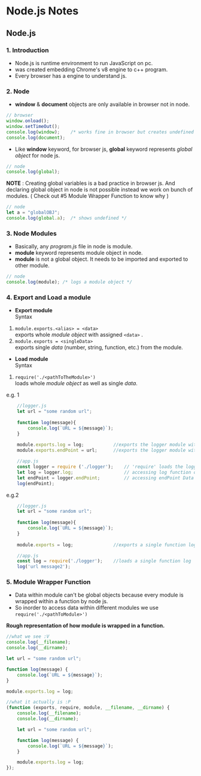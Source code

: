 # Node.js Notes
## Node.js
### 1. Introduction
* Node.js is runtime environment to run JavaScript on pc.
* was created embedding Chrome's v8 engine to c++ program.
* Every browser has a engine to understand js.

### 2. Node
* **window** & **document** objects are only available in browser not in node.
```js   
// browser        
window.onload();
window.setTimeOut();  
console.log(window);    /* works fine in browser but creates undefined error in node */
console.log(document);  
```
* Like **window** keyword, for browser js, **global** keyword represents *global object* for node js.
```js
// node
console.log(global);
```
**NOTE** : Creating global variables is a bad practice in browser js. And declaring global object in node is not possible instead we work on bunch of modules. ( Check out #5 Module Wrapper Function to know why )

```js
// node
let a = "globalOBJ";
console.log(global.a);  /* shows undefined */
```

### 3. Node Modules  
* Basically, any *program.js* file in node is module.
* **module** keyword represents module object in node. 
* **module** is not a global object. It needs to be imported and exported to other module.
```js
// node
console.log(module); /* logs a module object */
```

### 4. Export and Load a module  
* **Export module**  
Syntax
1. `module.exports.<alias> = <data>`  
exports whole *module object* with assigned `<data>` .
2. `module.exports = <singleData>`  
exports single *data* (number, string, function, etc.) from the module.

* **Load module**  
Syntax
1. `require('./<pathToTheModule>')`  
loads whole *module object* as well as single *data*.

e.g. 1

```js
    //logger.js
    let url = "some random url";
    
    function log(message){
        console.log(`URL = ${message}`);
    }
    
    module.exports.log = log;           //exports the logger module with log function within it
    module.exports.endPoint = url;      //exports the logger module with different alias for url
``` 
```js
    //app.js
    const logger = require ('./logger');    // 'require' loads the logger module 
    let log = logger.log;                   // accessing log function of logger module 
    let endPoint = logger.endPoint;         // accessing endPoint Data of logger module 
    log(endPoint);
```  
e.g.2
```js
    //logger.js
    let url = "some random url";
    
    function log(message){
        console.log(`URL = ${message}`);
    }
    
    module.exports = log;               //exports a single function log
```
```js
    //app.js
    const log = require('./logger');    //loads a single function log
    log('url message2');                
```
### 5. Module Wrapper Function  
* Data within module can't be global objects because every module is wrapped within a function by node js. 
* So inorder to access data within different modules we use `require('./<pathToModule>')`  

**Rough representation of how module is wrapped in a function.** 
```js
//what we see :V
console.log(__filename);
console.log(__dirname);

let url = "some random url";

function log(message) {
    console.log(`URL = ${message}`);
}

module.exports.log = log;
```

```js
//what it actually is :P
(function (exports, require, module, __filename, __dirname) {
    console.log(__filename);
    console.log(__dirname);

    let url = "some random url";

    function log(message) {
        console.log(`URL = ${message}`);
    }

    module.exports.log = log;
});
```